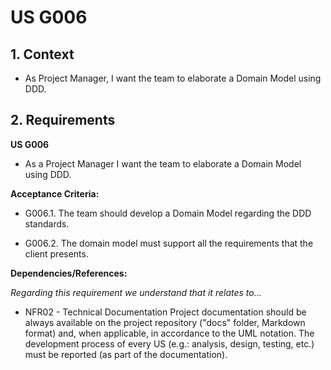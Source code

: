 # US G006

## 1. Context
 
* As Project Manager, I want the team to elaborate a Domain Model using DDD.

## 2. Requirements

**US G006**

* As a Project Manager I want the team to elaborate a Domain Model using DDD. 

**Acceptance Criteria:**

- G006.1. The team should develop a Domain Model regarding the DDD standards. 

- G006.2. The domain model must support all the requirements that the client presents.

**Dependencies/References:**

*Regarding this requirement we understand that it relates to...*

- NFR02 - Technical Documentation Project documentation should be always available
  on the project repository ("docs" folder, Markdown format) and, when applicable, in
  accordance to the UML notation. The development process of every US (e.g.: analysis,
  design, testing, etc.) must be reported (as part of the documentation).

